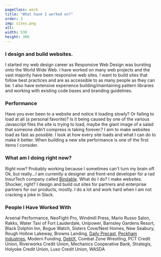 ```yaml
---
pageClass: work
title: "What have I worked on?"
order: 3
img: sites.png
alt: 
width: 530
height: 360
---
```


### I design and build websites.
I started my web design career as Responsive Web Design was bursting onto the World Wide Web. I have worked on many web projects and the vast majority have been responsive web sites. I want to build sites that follow best practices and are as accessible to as many people as they can be. I also have extensive experience building/maintaining pattern libraries and working with existing code bases and branding guidelines. 

### Performance
Have you ever been to a website and notice it loading slowly? Or failing to load at all (a personal favorite)? Is it being caused by one of the various Javascript files the site is trying to load, maybe the giant image of a salad that someone didn’t compress is taking forever.? I aim to make websites load as fast as possible. I look at how every site loads and what I can do to make it better. When building a new site performance is one of the first items I consider.

### What am I doing right now?
Right now? Probably working because I sometimes can't turn my brain off. Ok, but really...I am currently a designer and front-end developer for a rad InsurTech company called [Bindable](http://www.bindable.com). What do I do? I make websites. Shocker, right? I design and build out sites for partners and enterprise partners for our products, mostly. I do a lot and work hard when I am not cracking a joke in Slack.

### People I Have Worked With
Arsenal Performance, NeoFight Pro, Windmill Press, Mario Russo Salon, Rakks, Water Taxi of Fort Lauderdale, Unipower, Barnsley Gardens Resort, Black Dolphin Inn, Bogue Watch, Sisters Cove/Nest Homes, New Seabury, Rough Hollow Lakeway, Browns Landing, [Daily Precast](http://www.daileyprecast.com/), [Peckham Industries](http://www.peckham.com/), Modern Funding, [DebtX](https://www.debtx.com/Corp/), Combat Zone Wrestling, PCT Credit Union, Riverworks Credit Union, Mechanics Cooperative Bank, Strategis, Holyoke Credit Union, Luso Credit Union, WASDA